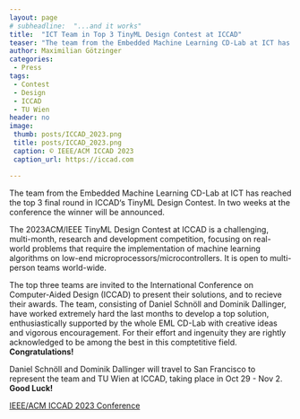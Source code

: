 ```yaml
---
layout: page
# subheadline:  "...and it works"
title:  "ICT Team in Top 3 TinyML Design Contest at ICCAD"
teaser: "The team from the Embedded Machine Learning CD-Lab at ICT has reached the top 3 final round in ICCAD‘s TinyML Design Contest. In two weeks"
author: Maximilian Götzinger
categories:
 - Press
tags:
 - Contest
 - Design
 - ICCAD
 - TU Wien
header: no
image:
 thumb: posts/ICCAD_2023.png
 title: posts/ICCAD_2023.png
 caption: © IEEE/ACM ICCAD 2023
 caption_url: https://iccad.com

---
```

The team from the Embedded Machine Learning CD-Lab at ICT has reached the top 3 final round in ICCAD‘s TinyML Design Contest. In two weeks at the conference the winner will be announced.

The 2023ACM/IEEE TinyML Design Contest at ICCAD is a challenging, multi-month, research and development competition, focusing on real-world problems that require the implementation of machine learning algorithms on low-end microprocessors/microcontrollers. It is open to multi-person teams world-wide.

The top three teams are invited to the International Conference on Computer-Aided Design (ICCAD) to present their solutions, and to recieve their awards.
The team, consisting of Daniel Schnöll and Dominik Dallinger, have worked extremely hard the last months to develop a top solution, enthusiastically supported by the whole EML CD-Lab with creative ideas and vigorous encouragement. For their effort and ingenuity they are rightly acknowledged to be among the best in this comptetitive field. <b>Congratulations!</b>

Daniel Schnöll and Dominik Dallinger will travel to San Francisco to represent the team and TU Wien at ICCAD, taking place in Oct 29 - Nov 2. <b>Good Luck!</b>



<a href="https://eml.ict.tuwien.ac.at">IEEE/ACM ICCAD 2023 Conference</a><br>
